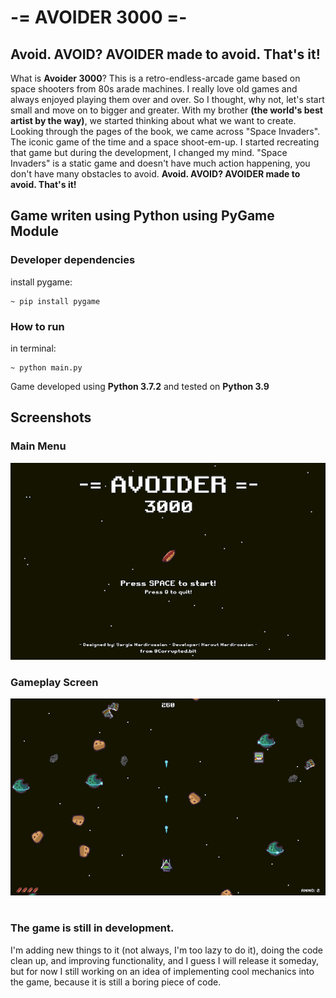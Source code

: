 # -= AVOIDER 3000 =-

## Avoid. AVOID? AVOIDER made to avoid. That's it!

What is **Avoider 3000**? This is a retro-endless-arcade game based on space shooters from 80s arade machines.
I really love old games and always enjoyed playing them over and over. So I thought, why not, let's start small and move on to bigger and greater. With my brother **(the world's best artist by the way)**, we started thinking about what we want to create. 
Looking through the pages of the book, we came across "Space Invaders". The iconic game of the time and a space shoot-em-up. I started recreating that game but during the development, I changed my mind.
"Space Invaders" is a static game and doesn't have much action happening, you don't have many obstacles to avoid. **Avoid. AVOID? AVOIDER made to avoid. That's it!**

## Game writen using Python using **PyGame** Module

### Developer dependencies

install pygame:
```
~ pip install pygame
```

### How to run
in terminal:
```
~ python main.py
```

Game developed using **Python 3.7.2** and tested on **Python 3.9**

## Screenshots

### Main Menu
![avoider-3000-main-menu](./game-screen-1.png)

### Gameplay Screen
![avoider-3000-main-menu](./game-screen-2.png)
#
### The game is still in development. 
I'm adding new things to it (not always, I'm too lazy to do it), doing the code clean up, and improving functionality, and I guess I will release it someday, but for now I still working on an idea of implementing cool mechanics into the game, because it is still a boring piece of code.
